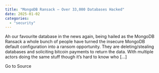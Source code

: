 ```yaml
---
title: "MongoDB Ransack – Over 33,000 Databases Hacked"
date: 2025-01-02
categories: 
  - "security"
---
```


Ah our favourite database in the news again, being hailed as the MongoDB Ransack a whole bunch of people have turned the insecure MongoDB default configuration into a ransom opportunity. They are deleting/stealing databases and soliciting bitcoin payments to return the data. With multiple actors doing the same stuff though it’s hard to know who \[…\]

Go to Source
